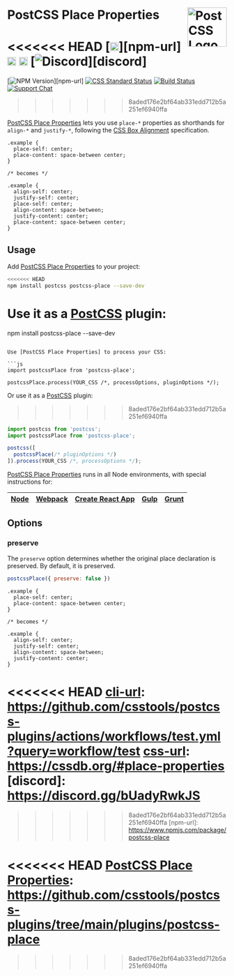 # PostCSS Place Properties [<img src="https://postcss.github.io/postcss/logo.svg" alt="PostCSS Logo" width="90" height="90" align="right">][postcss]

<<<<<<< HEAD
[<img alt="NPM Version" src="https://img.shields.io/npm/v/postcss-place.svg" height="20">][npm-url]
[<img alt="CSS Standard Status" src="https://cssdb.org/images/badges/double-position-gradients.svg" height="20">][css-url]
[<img alt="Build Status" src="https://github.com/csstools/postcss-plugins/workflows/test/badge.svg" height="20">][cli-url]
[<img alt="Discord" src="https://shields.io/badge/Discord-5865F2?logo=discord&logoColor=white">][discord]
=======
[![NPM Version][npm-img]][npm-url]
[![CSS Standard Status][css-img]][css-url]
[![Build Status][cli-img]][cli-url]
[![Support Chat][git-img]][git-url]
>>>>>>> 8aded176e2bf64ab331edd712b5a251ef6940ffa

[PostCSS Place Properties] lets you use `place-*` properties as shorthands for `align-*`
and `justify-*`, following the [CSS Box Alignment] specification.

```pcss
.example {
  place-self: center;
  place-content: space-between center;
}

/* becomes */

.example {
  align-self: center;
  justify-self: center;
  place-self: center;
  align-content: space-between;
  justify-content: center;
  place-content: space-between center;
}
```

## Usage

Add [PostCSS Place Properties] to your project:

```bash
<<<<<<< HEAD
npm install postcss postcss-place --save-dev
```

Use it as a [PostCSS] plugin:
=======
npm install postcss-place --save-dev
```

Use [PostCSS Place Properties] to process your CSS:

```js
import postcssPlace from 'postcss-place';

postcssPlace.process(YOUR_CSS /*, processOptions, pluginOptions */);
```

Or use it as a [PostCSS] plugin:
>>>>>>> 8aded176e2bf64ab331edd712b5a251ef6940ffa

```js
import postcss from 'postcss';
import postcssPlace from 'postcss-place';

postcss([
  postcssPlace(/* pluginOptions */)
]).process(YOUR_CSS /*, processOptions */);
```

[PostCSS Place Properties] runs in all Node environments, with special instructions for:

| [Node](INSTALL.md#node) | [Webpack](INSTALL.md#webpack) | [Create React App](INSTALL.md#create-react-app) | [Gulp](INSTALL.md#gulp) | [Grunt](INSTALL.md#grunt) |
| --- | --- | --- | --- | --- |

## Options

### preserve

The `preserve` option determines whether the original place declaration is
preserved. By default, it is preserved.

```js
postcssPlace({ preserve: false })
```

```pcss
.example {
  place-self: center;
  place-content: space-between center;
}

/* becomes */

.example {
  align-self: center;
  justify-self: center;
  align-content: space-between;
  justify-content: center;
}
```

<<<<<<< HEAD
[cli-url]: https://github.com/csstools/postcss-plugins/actions/workflows/test.yml?query=workflow/test
[css-url]: https://cssdb.org/#place-properties
[discord]: https://discord.gg/bUadyRwkJS
=======
[cli-img]: https://img.shields.io/travis/jonathantneal/postcss-place.svg
[cli-url]: https://travis-ci.org/jonathantneal/postcss-place
[css-img]: https://cssdb.org/badge/place-properties.svg
[css-url]: https://cssdb.org/#place-properties
[git-img]: https://img.shields.io/badge/support-chat-blue.svg
[git-url]: https://gitter.im/postcss/postcss
[npm-img]: https://img.shields.io/npm/v/postcss-place.svg
>>>>>>> 8aded176e2bf64ab331edd712b5a251ef6940ffa
[npm-url]: https://www.npmjs.com/package/postcss-place

[CSS Box Alignment]: https://www.w3.org/TR/css-align-3/#place-content
[Gulp PostCSS]: https://github.com/postcss/gulp-postcss
[Grunt PostCSS]: https://github.com/nDmitry/grunt-postcss
[PostCSS]: https://github.com/postcss/postcss
[PostCSS Loader]: https://github.com/postcss/postcss-loader
<<<<<<< HEAD
[PostCSS Place Properties]: https://github.com/csstools/postcss-plugins/tree/main/plugins/postcss-place
=======
[PostCSS Place Properties]: https://github.com/jonathantneal/postcss-place
>>>>>>> 8aded176e2bf64ab331edd712b5a251ef6940ffa
